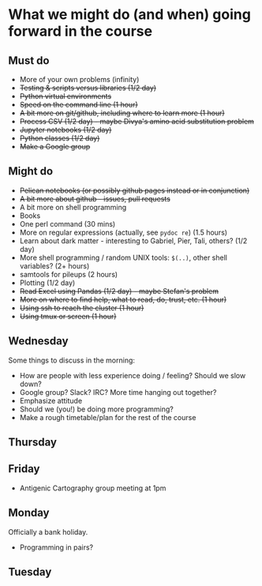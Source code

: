 # What we might do (and when) going forward in the course

## Must do

* More of your own problems (infinity)
* ~~Testing & scripts versus libraries (1/2 day)~~
* ~~Python virtual environments~~
* ~~Speed on the command line (1 hour)~~
* ~~A bit more on git/github, including where to learn more  (1 hour)~~
* ~~Process CSV (1/2 day) - maybe Divya's amino acid substitution problem~~
* ~~Jupyter notebooks (1/2 day)~~
* ~~Python classes (1/2 day)~~
* ~~Make a Google group~~

## Might do

* ~~Pelican notebooks (or possibly github pages instead or in conjunction)~~
* ~~A bit more about github - issues, pull requests~~
* A bit more on shell programming
* Books
* One perl command (30 mins)
* More on regular expressions (actually, see `pydoc re`) (1.5 hours)
* Learn about dark matter - interesting to Gabriel, Pier, Tali, others? (1/2 day)
* More shell programming / random UNIX tools: `$(..)`, other shell variables? (2+ hours)
* samtools for pileups (2 hours)
* Plotting (1/2 day)
* ~~Read Excel using Pandas (1/2 day) - maybe Stefan's problem~~
* ~~More on where to find help, what to read, do, trust, etc. (1 hour)~~
* ~~Using ssh to reach the cluster (1 hour)~~
* ~~Using tmux or screen (1 hour)~~

## Wednesday

Some things to discuss in the morning:

* How are people with less experience doing / feeling?  Should we slow down?
* Google group? Slack? IRC? More time hanging out together?
* Emphasize attitude
* Should we (you!) be doing more programming?
* Make a rough timetable/plan for the rest of the course

## Thursday

## Friday

* Antigenic Cartography group meeting at 1pm

## Monday

Officially a bank holiday.

* Programming in pairs?

## Tuesday

